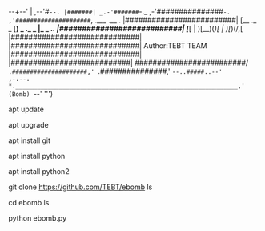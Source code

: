 --+--'
                          |
                      ,--'#`--.
                      |#######|
                   _.-'#######`-._
                ,-'###############`-.
              ,'#####################`,         .___     .__         .
             |#########################|        [__ ._ _ [__) _ ._ _ |_  _ ._.
            |###########################|       [___[ | )[__)(_)[ | )[_)(/,[
           |#############################|
           |#############################|              Author:TEBT TEAM
           |#############################|
            |###########################|
             \#########################/
              `.#####################,'
                `._###############_,'
                   `--..#####..--'                                 ,-.--.
*.______________________________________________________________,' (Bomb)
                                                                    `--' ''')
                                                                    
                                                                    
                                                                    
                                                                    
apt update

apt upgrade

apt install git 

apt install python

apt install python2 

git clone https://github.com/TEBT/ebomb
ls

cd ebomb
ls


python ebomb.py
